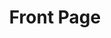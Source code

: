 ---
home: true
heroImage: /images/architecture-plan-icon.jpeg
actions:
-   text: Welcome ⏎
    link: /welcome
    type: primary
-   text: Admin ⏎
    link: /admin/#/
    type: secondary
features:
-   title: Markdown Editing
    details: Netlify CMS provides a flexible Markdown Editor
-   title: Asset Management
    details: Easily upload images to your repo with a built in asset uploader.
-   title: Powerful Deployments
    details: Leverage the power of Netlify and Vuepress to deploy statically.
footer: MIT Licensed | Copyright @2022-Present Gregoire Dechaine (www.gregoiredechaine.com)
title: Front Page
---